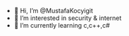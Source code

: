 - 👋 Hi, I’m @MustafaKocyigit
- 👀 I’m interested in security & internet
- 🌱 I’m currently learning c,c++,c#

<!---
MustafaKocyigit/MustafaKocyigit is a ✨ special ✨ repository because its `README.md` (this file) appears on your GitHub profile.
You can click the Preview link to take a look at your changes.
--->
